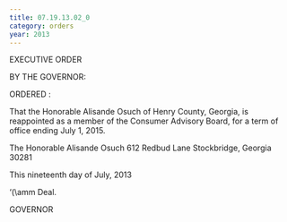 ```yaml
---
title: 07.19.13.02_0
category: orders
year: 2013
---
```

 

EXECUTIVE ORDER

BY THE GOVERNOR:

ORDERED :

That the Honorable Alisande Osuch of Henry County, Georgia, is
reappointed as a member of the Consumer Advisory Board, for a
term of office ending July 1, 2015.

The Honorable Alisande Osuch
612 Redbud Lane
Stockbridge, Georgia 30281

This nineteenth day of July, 2013

‘(\amm Deal.

GOVERNOR

